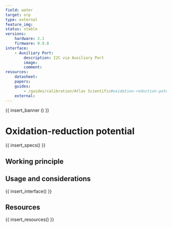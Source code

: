 ```yaml
---
field: water
target: orp
type: external
feature_img:
status: stable
versions:
    hardware: 2.1
    firmware: 0.9.8
interface:
    - Auxiliary Port:
        description: I2C via Auxiliary Port
        image:
        comment:
resources:
    datasheet:
    papers:
    guides:
        - /guides/calibration/Atlas Scientific#oxidation-reduction-potential
    external:
---
```


{{ insert_banner () }}

# Oxidation-reduction potential

{{ insert_specs() }}

## Working principle

## Usage and considerations

{{ insert_interface() }}

## Resources

{{ insert_resources() }}
